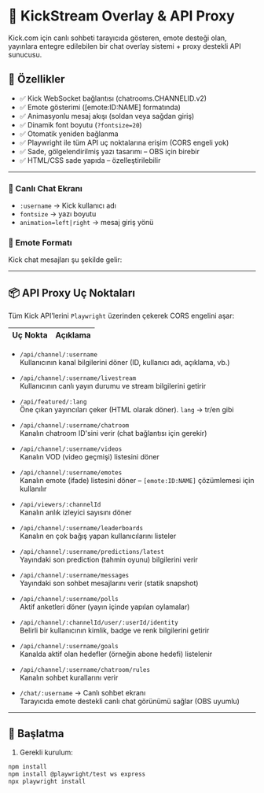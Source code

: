 # 🎥 KickStream Overlay & API Proxy

Kick.com için canlı sohbeti tarayıcıda gösteren, emote desteği olan, yayınlara entegre edilebilen bir chat overlay sistemi + proxy destekli API sunucusu.

## 🚀 Özellikler

- ✅ Kick WebSocket bağlantısı (chatrooms.CHANNELID.v2)
- ✅ Emote gösterimi ([emote:ID:NAME] formatında)
- ✅ Animasyonlu mesaj akışı (soldan veya sağdan giriş)
- ✅ Dinamik font boyutu (`?fontsize=20`)
- ✅ Otomatik yeniden bağlanma
- ✅ Playwright ile tüm API uç noktalarına erişim (CORS engeli yok)
- ✅ Sade, gölgelendirilmiş yazı tasarımı – OBS için birebir
- ✅ HTML/CSS sade yapıda – özelleştirilebilir

---

### 🎤 Canlı Chat Ekranı

- `:username` → Kick kullanıcı adı
- `fontsize` → yazı boyutu
- `animation=left|right` → mesaj giriş yönü

### 💬 Emote Formatı
Kick chat mesajları şu şekilde gelir:

---

## 📦 API Proxy Uç Noktaları

Tüm Kick API’lerini `Playwright` üzerinden çekerek CORS engelini aşar:

| Uç Nokta | Açıklama |
|---------|----------|
- `/api/channel/:username`  
  Kullanıcının kanal bilgilerini döner (ID, kullanıcı adı, açıklama, vb.)

- `/api/channel/:username/livestream`  
  Kullanıcının canlı yayın durumu ve stream bilgilerini getirir

- `/api/featured/:lang`  
  Öne çıkan yayıncıları çeker (HTML olarak döner). `lang` → tr/en gibi

- `/api/channel/:username/chatroom`  
  Kanalın chatroom ID'sini verir (chat bağlantısı için gerekir)

- `/api/channel/:username/videos`  
  Kanalın VOD (video geçmişi) listesini döner

- `/api/channel/:username/emotes`  
  Kanalın emote (ifade) listesini döner – `[emote:ID:NAME]` çözümlemesi için kullanılır

- `/api/viewers/:channelId`  
  Kanalın anlık izleyici sayısını döner

- `/api/channel/:username/leaderboards`  
  Kanalın en çok bağış yapan kullanıcılarını listeler

- `/api/channel/:username/predictions/latest`  
  Yayındaki son prediction (tahmin oyunu) bilgilerini verir

- `/api/channel/:username/messages`  
  Yayındaki son sohbet mesajlarını verir (statik snapshot)

- `/api/channel/:username/polls`  
  Aktif anketleri döner (yayın içinde yapılan oylamalar)

- `/api/channel/:channelId/user/:userId/identity`  
  Belirli bir kullanıcının kimlik, badge ve renk bilgilerini getirir

- `/api/channel/:username/goals`  
  Kanalda aktif olan hedefler (örneğin abone hedefi) listelenir

- `/api/channel/:username/chatroom/rules`  
  Kanalın sohbet kurallarını verir

- `/chat/:username` → Canlı sohbet ekranı  
  Tarayıcıda emote destekli canlı chat görünümü sağlar (OBS uyumlu)


---



## 🧪 Başlatma

1. Gerekli kurulum:
```bash
npm install
npm install @playwright/test ws express
npx playwright install
```
